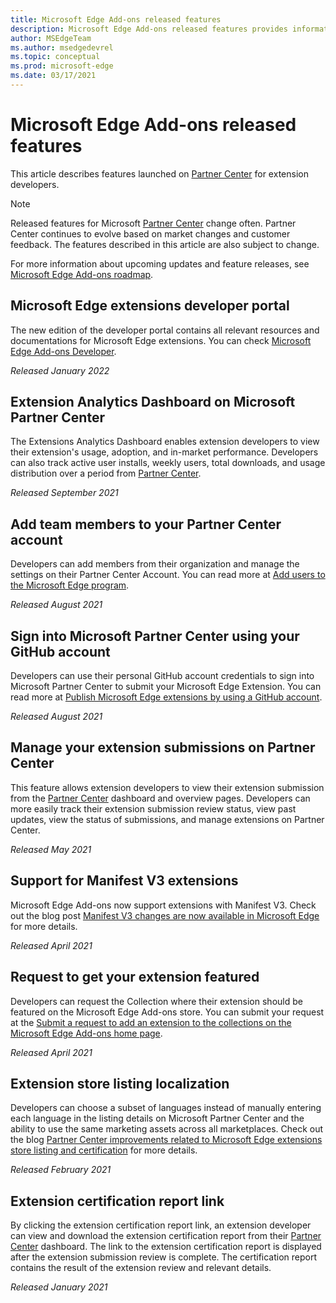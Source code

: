 ```yaml
---
title: Microsoft Edge Add-ons released features
description: Microsoft Edge Add-ons released features provides information about features launched on Partner Center for extension developers.
author: MSEdgeTeam
ms.author: msedgedevrel
ms.topic: conceptual
ms.prod: microsoft-edge
ms.date: 03/17/2021
---
```

# Microsoft Edge Add-ons released features

This article describes features launched on [Partner Center](https://partner.microsoft.com/dashboard/microsoftedge/) for extension developers.

> [!NOTE]
> Released features for Microsoft [Partner Center](https://partner.microsoft.com/dashboard/microsoftedge/) change often.  Partner Center continues to evolve based on market changes and customer feedback. The features described in this article are also subject to change.

For more information about upcoming updates and feature releases, see [Microsoft Edge Add-ons roadmap](roadmap.md).


<!-- ====================================================================== -->
## Microsoft Edge extensions developer portal

The new edition of the developer portal contains all relevant resources and documentations for Microsoft Edge extensions. You can check [Microsoft Edge Add-ons Developer](https://developer.microsoft.com/en-us/microsoft-edge/extensions/).

*Released January 2022*


<!-- ====================================================================== -->
## Extension Analytics Dashboard on Microsoft Partner Center

The Extensions Analytics Dashboard enables extension developers to view their extension's usage, adoption, and in-market performance. Developers can also track active user installs, weekly users, total downloads, and usage distribution over a period from [Partner Center](https://partner.microsoft.com/dashboard/microsoftedge/).

*Released September 2021*


<!-- ====================================================================== -->
## Add team members to your Partner Center account

Developers can add members from their organization and manage the settings on their Partner Center Account. You can read more at [Add users to the Microsoft Edge program](microsoft-edge/extensions-chromium/publish/aad-account).

*Released August 2021*


<!-- ====================================================================== -->
## Sign into Microsoft Partner Center using your GitHub account

Developers can use their personal GitHub account credentials to sign into Microsoft Partner Center to submit your Microsoft Edge Extension. You can read more at [Publish Microsoft Edge extensions by using a GitHub account](/microsoft-edge/extensions-chromium/publish/github).

*Released August 2021*


<!-- ====================================================================== -->
## Manage your extension submissions on Partner Center

This feature allows extension developers to view their extension submission from the [Partner Center](https://partner.microsoft.com/dashboard/microsoftedge/) dashboard and overview pages.  Developers can more easily track their extension submission review status, view past updates, view the status of submissions, and manage extensions on Partner Center.

*Released May 2021*


<!-- ====================================================================== -->
## Support for Manifest V3 extensions

Microsoft Edge Add-ons now support extensions with Manifest V3. Check out the blog post [Manifest V3 changes are now available in Microsoft Edge](https://techcommunity.microsoft.com/t5/articles/manifest-v3-changes-are-now-available-in-microsoft-edge/m-p/1780254) for more details.

*Released April 2021*


<!-- ====================================================================== -->
## Request to get your extension featured

Developers can request the Collection where their extension should be featured on the Microsoft Edge Add-ons store. You can submit your request at the [Submit a request to add an extension to the collections on the Microsoft Edge Add-ons home page](https://forms.office.com/pages/responsepage.aspx?id=v4j5cvGGr0GRqy180BHbRw01UwyBfAxNna_1ZkP3X2VUN0lBSU1YMEU3VFY0VURRODEwSjgwU00yRy4u).

*Released April 2021*


<!-- ====================================================================== -->
## Extension store listing localization

Developers can choose a subset of languages instead of manually entering each language in the listing details on Microsoft Partner Center and the ability to use the same marketing assets across all marketplaces. Check out the blog [Partner Center improvements related to Microsoft Edge extensions store listing and certification](https://techcommunity.microsoft.com/t5/articles/partner-center-improvements-related-to-microsoft-edge-extensions/m-p/2118981) for more details.

*Released February 2021*


<!-- ====================================================================== -->
## Extension certification report link

By clicking the extension certification report link, an extension developer can view and download the extension certification report from their [Partner Center](https://partner.microsoft.com/dashboard/microsoftedge/) dashboard.  The link to the extension certification report is displayed after the extension submission review is complete.  The certification report contains the result of the extension review and relevant details.

*Released January 2021*
